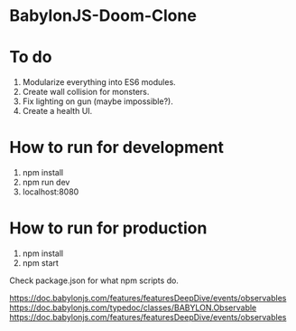# BabylonJS-Doom-Clone

# To do
1. Modularize everything into ES6 modules.
2. Create wall collision for monsters.
3. Fix lighting on gun (maybe impossible?).
4. Create a health UI.

# How to run for development
1. npm install
2. npm run dev
3. localhost:8080

# How to run for production
1. npm install
2. npm start

Check package.json for what npm scripts do.

https://doc.babylonjs.com/features/featuresDeepDive/events/observables
https://doc.babylonjs.com/typedoc/classes/BABYLON.Observable
https://doc.babylonjs.com/features/featuresDeepDive/events/observables
